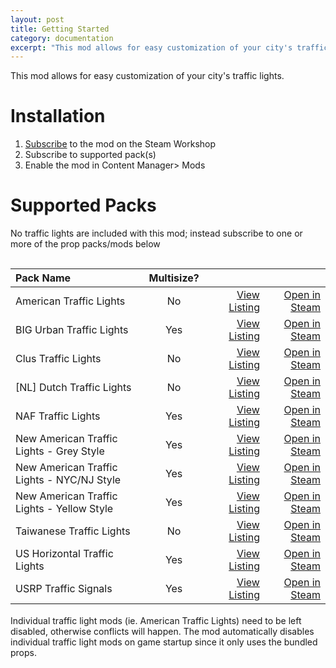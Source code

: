 ```yaml
---
layout: post
title: Getting Started
category: documentation
excerpt: "This mod allows for easy customization of your city's traffic lights. Installation: Subscribe to the mod on the Steam Workshop, Subscribe to supported"
---
```


This mod allows for easy customization of your city's traffic lights. 

# Installation

1. [Subscribe](tba) to the mod on the Steam Workshop
1. Subscribe to supported pack(s)
1. Enable the mod in Content Manager> Mods

# Supported Packs

No traffic lights are included with this mod; instead subscribe to one or more of the prop packs/mods below

<style>
  table {
        position: relative;
  top: 15px;
  }
table th {
  text-align:left;
}
table th:first-of-type {
    width: 45%;
}
table th:nth-of-type(2) {
    width: 15%;
}
table th:nth-of-type(3) {
    width: 20%;
}
table th:nth-of-type(4) {
    width: 20%;
}
</style>

| Pack Name     | Multisize? |     |     | 
| :---        |    :----:   |          ---: |          ---: |
|American Traffic Lights| No | [View Listing](https://steamcommunity.com/sharedfiles/filedetails/?id=694123443)| [Open in Steam](steam://url/CommunityFilePage/694123443)|
|BIG Urban Traffic Lights| Yes | [View Listing](https://steamcommunity.com/sharedfiles/filedetails/?id=2236570542)| [Open in Steam](steam://url/CommunityFilePage/2236570542)|
|Clus Traffic Lights| No | [View Listing](https://steamcommunity.com/sharedfiles/filedetails/?id=2032407437)| [Open in Steam](steam://url/CommunityFilePage/2032407437)|
| [NL] Dutch Traffic Lights| No | [View Listing](https://steamcommunity.com/sharedfiles/filedetails/?id=1812157090)| [Open in Steam](steam://url/CommunityFilePage/1812157090)|
|NAF Traffic Lights| Yes | [View Listing](https://steamcommunity.com/sharedfiles/filedetails/?id=2268192312)| [Open in Steam](steam://url/CommunityFilePage/2268192312)|
|New American Traffic Lights - Grey Style| Yes | [View Listing](https://steamcommunity.com/sharedfiles/filedetails/?id=1548117573)| [Open in Steam](steam://url/CommunityFilePage/1548117573)|
|New American Traffic Lights - NYC/NJ Style| Yes | [View Listing](https://steamcommunity.com/sharedfiles/filedetails/?id=1550720600)| [Open in Steam](steam://url/CommunityFilePage/1550720600)|
|New American Traffic Lights - Yellow Style| Yes | [View Listing](https://steamcommunity.com/sharedfiles/filedetails/?id=1535107168)| [Open in Steam](steam://url/CommunityFilePage/1535107168)|
|Taiwanese Traffic Lights| No | [View Listing](https://steamcommunity.com/sharedfiles/filedetails/?id=1251396095)| [Open in Steam](steam://url/CommunityFilePage/1251396095)|
|US Horizontal Traffic Lights| Yes | [View Listing](https://steamcommunity.com/sharedfiles/filedetails/?id=1108278552)| [Open in Steam](steam://url/CommunityFilePage/1108278552)|
|USRP Traffic Signals| Yes | [View Listing](https://steamcommunity.com/sharedfiles/filedetails/?id=2084863228)| [Open in Steam](steam://url/CommunityFilePage/2084863228)|

<br>
Individual traffic light mods (ie. American Traffic Lights) need to be left disabled, otherwise conflicts will happen. The mod automatically disables individual traffic light mods on game startup since it only uses the bundled props.
